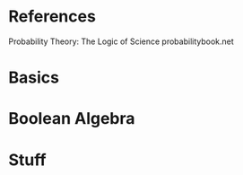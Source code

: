 # References
Probability Theory: The Logic of Science
probabilitybook.net

# Basics

# Boolean Algebra

# Stuff
